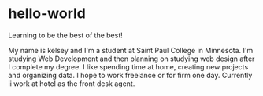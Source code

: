 # hello-world
Learning to be the best of the best!

My name is kelsey and I'm a student at Saint Paul College in Minnesota. I'm studying Web Development and then planning on studying web design after I complete my degree. I like spending time at home, creating new projects and organizing data. I hope to work freelance or for firm one day. Currently ii work at hotel as the front desk agent.  

